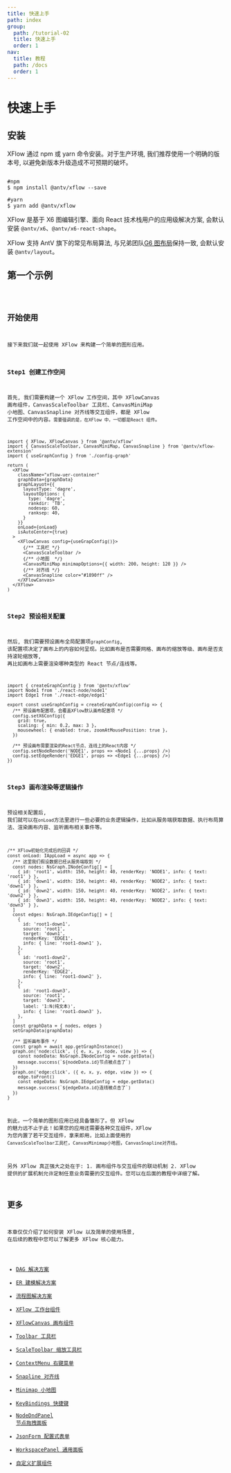```yaml
---
title: 快速上手
path: index
group:
  path: /tutorial-02
  title: 快速上手
  order: 1
nav:
  title: 教程
  path: /docs
  order: 1
---
```


# 快速上手

## 安装

XFlow 通过 npm 或 yarn 命令安装。对于生产环境, 我们推荐使用一个明确的版本号, 以避免新版本升级造成不可预期的破坏。

```shell

#npm
$ npm install @antv/xflow --save

#yarn
$ yarn add @antv/xflow

```

XFlow 是基于 X6 图编辑引擎、面向 React 技术栈用户的应用级解决方案, 会默认安装 `@antv/x6`、`@antv/x6-react-shape`。

XFlow 支持 AntV 旗下的常见布局算法, 与兄弟团队[G6 图布局](https://g6.antv.vision/zh/docs/api/graphLayout/guide)保持一致, 会默认安装 `@antv/layout`。

## 第一个示例

<code src="./demo/index.tsx" classname="quick-start" />

## 开始使用

接下来我们就一起使用 XFlow 来构建一个简单的图形应用。

### Step1 创建工作空间

首先, 我们需要构建一个 XFlow 工作空间，其中 XFlowCanvas 画布组件，CanvasScaleToolbar 工具栏、CanvasMiniMap 小地图、CanvasSnapline 对齐线等交互组件，都是 XFlow 工作空间中的内容。`需要强调的是，在XFlow 中，一切都是React 组件`。

```tsx | pure
import { XFlow, XFlowCanvas } from '@antv/xflow'
import { CanvasScaleToolbar, CanvasMiniMap, CanvasSnapline } from '@antv/xflow-extension'
import { useGraphConfig } from './config-graph'

return (
  <XFlow
    className="xflow-uer-container"
    graphData={graphData}
    graphLayuot={{
      layoutType: 'dagre',
      layoutOptions: {
        type: 'dagre',
        rankdir: 'TB',
        nodesep: 60,
        ranksep: 40,
      }
    }}
    onLoad={onLoad}
    isAutoCenter={true}
  >
    <XFlowCanvas config={useGrapConfig()}>
      {/** 工具栏 */}
      <CanvasScaleToolbar />
      {/** 小地图  */}
      <CanvasMiniMap minimapOptions={{ width: 200, height: 120 }} />
      {/** 对齐线 */}
      <CanvasSnapline color="#1890ff" />
    </XFlowCanvas>
  </Xflow>
)
```

### Step2 预设相关配置

然后, 我们需要预设画布全局配置项`graphConfig`, 该配置项决定了画布上的内容如何呈现。比如画布是否需要网格、画布的缩放等级、画布是否支持滚轮缩放等, 再比如画布上需要渲染哪种类型的 React 节点/连线等。

```tsx | pure
import { createGraphConfig } from '@antv/xflow'
import Node1 from './react-node/node1'
import Edge1 from './react-edge/edge1'

export const useGraphConfig = createGraphConfig(config => {
  /** 预设画布配置项，会覆盖XFlow默认画布配置项 */
  config.setX6Config({
    grid: true,
    scaling: { min: 0.2, max: 3 },
    mousewheel: { enabled: true, zoomAtMousePosition: true },
  })

  /** 预设画布需要渲染的React节点、连线上的React内容 */
  config.setNodeRender('NODE1', props => <Node1 {...props} />)
  config.setEdgeRender('EDGE1', props => <Edge1 {...props} />)
})
```

### Step3 画布渲染等逻辑操作

预设相关配置后, 我们就可以在`onLoad`方法里进行一些必要的业务逻辑操作，比如从服务端获取数据、执行布局算法、渲染画布内容、监听画布相关事件等。

```tsx | pure
/** XFlow初始化完成后的回调 */
const onLoad: IAppLoad = async app => {
  /** 这里我们假设数据已经从服务端取到 */
  const nodes: NsGraph.INodeConfig[] = [
    { id: 'root1', width: 150, height: 40, renderKey: 'NODE1', info: { text: 'root1' } },
    { id: 'down1', width: 150, height: 40, renderKey: 'NODE2', info: { text: 'down1' } },
    { id: 'down2', width: 150, height: 40, renderKey: 'NODE2', info: { text: 'down2' } },
    { id: 'down3', width: 150, height: 40, renderKey: 'NODE2', info: { text: 'down3' } },
  ]
  const edges: NsGraph.IEdgeConfig[] = [
    {
      id: 'root1-down1',
      source: 'root1',
      target: 'down1',
      renderKey: 'EDGE1',
      info: { line: 'root1-down1' },
    },
    {
      id: 'root1-down2',
      source: 'root1',
      target: 'down2',
      renderKey: 'EDGE2',
      info: { line: 'root1-down2' },
    },
    {
      id: 'root1-down3',
      source: 'root1',
      target: 'down3',
      label: '1:N(纯文本)',
      info: { line: 'root1-down3' },
    },
  ]
  const graphData = { nodes, edges }
  setGraphData(graphData)

  /** 监听画布事件 */
  const graph = await app.getGraphInstance()
  graph.on('node:click', ({ e, x, y, node, view }) => {
    const nodeData: NsGraph.INodeConfig = node.getData()
    message.success(`${nodeData.id}节点被点击了`)
  })
  graph.on('edge:click', ({ e, x, y, edge, view }) => {
    edge.toFront()
    const edgeData: NsGraph.IEdgeConfig = edge.getData()
    message.success(`${edgeData.id}连线被点击了`)
  })
}
```

到此，一个简单的图形应用已经具备雏形了。但 XFlow 的魅力远不止于此！如果您的应用还需要各种交互组件，XFlow 为您内置了若干交互组件，拿来即用，比如上面使用的 `CanvasScaleToolbar工具栏`，`CanvasMinimap小地图`，`CanvasSnapline对齐线`。

另外 XFlow 真正强大之处在于: 1. 画布组件与交互组件的联动机制 2. XFlow 提供的扩展机制允许定制任意业务需要的交互组件。您可以在后面的教程中详细了解。

## 更多

本章仅仅介绍了如何安装 XFlow 以及简单的使用场景, 在后续的教程中您可以了解更多 XFlow 核心能力。

- [DAG 解决方案](tutorial/solutions/dag)
- [ER 建模解决方案](extensions/form)
- [流程图解决方案](/business-case/lineage/dag)
- [XFlow 工作台组件](quick-start)
- [XFlowCanvas 画布组件](extensions/form)
- [Toolbar 工具栏](/business-case/lineage/dag)
- [ScaleToolbar 缩放工具栏](quick-start)
- [ContextMenu 右键菜单](extensions/form)
- [Snapline 对齐线](/business-case/lineage/dag)
- [Minimap 小地图](quick-start)
- [KeyBindings 快捷键](extensions/form)
- [NodeDndPanel 节点拖拽面板](/business-case/lineage/dag)
- [JsonForm 配置式表单](/business-case/lineage/dag)
- [WorkspacePanel 通用面板](quick-start)
- [自定义扩展组件](extensions/form)

